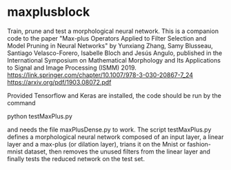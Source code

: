 # maxplusblock
Train, prune and test a morphological neural network.
This is a companion code to the paper "Max-plus Operators Applied to Filter Selection and Model Pruning in Neural Networks" by Yunxiang Zhang, Samy Blusseau, Santiago Velasco-Forero, Isabelle Bloch and Jesús Angulo,
published in the International Symposium on Mathematical Morphology and Its Applications to Signal and Image Processing (ISMM) 2019.
https://link.springer.com/chapter/10.1007/978-3-030-20867-7_24
https://arxiv.org/pdf/1903.08072.pdf

Provided Tensorflow and Keras are installed, the code should be run by the command

python testMaxPlus.py

and needs the file maxPlusDense.py to work.
The script testMaxPlus.py defines a morphological neural network composed of an input layer, a linear layer and a max-plus (or dilation layer), trians it on the Mnist or fashion-mnist dataset, then removes the unused filters from the linear layer and finally tests the reduced network on the test set.
